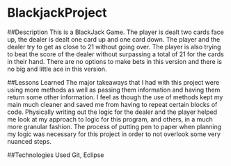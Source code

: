 # BlackjackProject

##Description
This is a BlackJack Game. The player is dealt two cards face up, the dealer is dealt one card up and one card down. The 
player and the dealer try to get as close to 21 without going over. The player is also trying to beat the score of the dealer
without surpassing a total of 21 for the cards in their hand. There are no options to make bets in this version and
there is no big and little ace in this version.

##Lessons Learned
The major takeaways that I had with this project were using more methods as well as passing them information and having 
them return some other information. I feel as though the use of methods kept my main much cleaner and saved me from having
to repeat certain blocks of code. Physically writing out the logic for the dealer and the player helped me look at my
approach to logic for this program, and others, in a much more granular fashion. The process of putting pen to paper
when planning my logic was necessary for this project in order to not overlook some very nuanced steps.


##Technologies Used
Git, Eclipse
